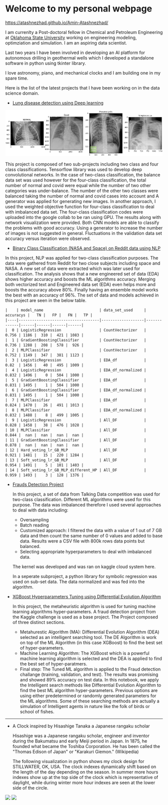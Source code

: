

# Welcome to my personal webpage

https://atashnezhad.github.io/Amin-Atashnezhad/

I am currenlty a Post-doctoral fellow in Chemical and Petroleum Engineering at [Oklahoma State University](https://go.okstate.edu/) working on engineering modeling, optimziation and simulation. I am an aspiring data scientist.

Last two years I have been involved in developing an AI platform for autonomous drilling in geothermal wells which I developed a standalone software in python using tkinter library. 

I love astronomy, piano, and mechanical clocks and I am building one in my spare time.


Here is the list of the latest projects that I have been working on in the data science domain.

* [Lung disease detection using Deep learning](https://github.com/Atashnezhad/Lung_Disease_Detection_Deeplearning)

<p float="center">
  <img width="600" src="Assets/plot_01_assets_1_4classes.png" >
</p>


  This project is composed of two sub-projects including two class and four class classifications.
  Tensorflow library was used to develop deep convolutional networks. In the case of two-class classification, the balance data set was used however for the four-class classification, the total number of normal and covid were equal while the number of two other categories was under-balance. 
  The number of the other two classes were balanced taking the number of normal and covid cases into account and A generator was applied for generating new images. 
  In another approach, I used the weighted objective function for four-class classification to deal with imbalanced data set.
  The four-class classification codes were uploaded into the google collab to be ran using GPU. The results along with network visualization were provided.
  Both CNN models are able to classify the problems with good accuracy. Using a generator to increase the number of images is not suggested in general. Fluctuations in the validation data set accuracy versus iteration were observed. 




* [Binary Class Classification (NASA and Space) on Reddit data using NLP](https://github.com/Atashnezhad/Natural_language_processing_Project)

 In this project, NLP was applied for two-class classification purposes. The data were gathered from Reddit for two close subjects including space and NASA.
 A new set of data were extracted which was later used for classification. 
 The analysis shows that a new engineered set of data (EDA) shows higher accuracy and boosts the ML algorithms accuracy. 
 Merging both vectorized text and Engineered data set (EDA) even helps more and boosts the accuracy above 80%. 
 Finally having an ensemble model works the best with an accuracy of 96%. The set of data and models achieved in this project are seen in the below table.
 
```
|    | model_name                         | data_set_used     |   accuracys |   TN |   FP |   FN |   TP |
|----|------------------------------------|-------------------|-------------|------|------|------|------|
|  0 | LogisticRegression                 | CountVectorizer   |       0.756 | 1186 |  310 |  421 | 1083 |
|  1 | GradientBoostingClassifier         | CountVectorizer   |       0.736 | 1288 |  208 |  578 |  926 |
|  2 | MLPClassifier                      | CountVectorizer   |       0.752 | 1149 |  347 |  381 | 1123 |
|  3 | LogisticRegression                 | EDA_df            |       0.82  | 1456 |   40 |  495 | 1009 |
|  4 | LogisticRegression                 | EDA_df_normalized |       0.832 | 1496 |    0 |  504 | 1000 |
|  5 | GradientBoostingClassifier         | EDA_df            |       0.831 | 1495 |    1 |  504 | 1000 |
|  6 | GradientBoostingClassifier         | EDA_df_normalized |       0.831 | 1495 |    1 |  504 | 1000 |
|  7 | MLPClassifier                      | EDA_df            |       0.824 | 1470 |   26 |  491 | 1013 |
|  8 | MLPClassifier                      | EDA_df_normalized |       0.832 | 1488 |    8 |  499 | 1005 |
|  9 | LogisticRegression                 | All_DF            |       0.828 | 1458 |   38 |  476 | 1028 |
| 10 | MLPClassifier                      | All_DF            |       0.844 |  nan |  nan |  nan |  nan |
| 11 | GradientBoostingClassifier         | All_DF            |       0.878 |  nan |  nan |  nan |  nan |
| 12 | Hard_voting_lr_GB_MLP              | All_DF            |       0.921 | 1481 |   15 |  220 | 1284 |
| 13 | Soft_voting_lr_GB_MLP              | All_DF            |       0.954 | 1491 |    5 |  101 | 1403 |
| 14 | Soft_voting_lr_GB_MLP_different_HP | All_DF            |       0.959 | 1493 |    3 |  128 | 1376 |
```


* [Frauds Detection Project](https://github.com/Atashnezhad/Frauds-Detection-Project)

    In this project, a set of data from Talking Data competition was used for two-class classification. Different ML algorithms were used for this purpose. The data was imbalanced therefore I used several approaches to deal with data including:

    * Oversampling
    * Batch reading
    * Customized approach: I filtered the data with a value of 1 out of 7 GB data and then count the same number of 0 values and added to base data. Results were a CSV file with 800k rows data points but balanced.
    * Selecting appropriate hyperparameters to deal with imbalanced data.
    
    The kernel was developed and was ran on kaggle cloud system here.

    In a seperate subproject, a python library for symbolic regression was used on sub-set data. The data normalized and was fed into the algorithm.





* [XGBoost Hyperparameters Tuning using Differential Evolution Algorithm](https://github.com/Atashnezhad/XGBoost_Hyperparameters_Tuning)

    In this project, the metaheuristic algorithm is used for tuning machine learning algorithms hyper-parameters. A fraud detection project from the Kaggle challenge is used as a base project. The Project composed of three distinct sections.

    * Metahurestic Algorithm (MA): 
      Differential Evolution Algorithm (DEA) selected as an intelligent searching tool. The DE Algorithm is work on top of the ML Algorithm (in this case XGBoost) to find the best set of hyper-parameters.
    * Machine Learning Algorithm: 
      The XGBoost which is a powerful machine learning algorithm is selected and the DEA is applied to find the best set of hyper-paratmers.
    * Final step: 
      The Tuned ML algorithm is applied to the Fraud detection challange (training, validation, and test). The results was promising and showed 89% accuracy on test data.
    In this notebook, we apply the Intelligent search methods like Differential Evolution Algorithm to find the best ML algorithm hyper-parameters. Previous options are using either predetermined or randomly generated parameters for the ML algorithms. Some of these searching methods are actually a simulation of Intelligent agents in nature like the folk of birds or school of fishes.




---

* A Clock inspired by Hisashige Tanaka a Japanese rangaku scholar 

  Hisashige was a Japanese rangaku scholar, engineer and inventor during the Bakumatsu and early Meiji period in Japan. In 1875, he founded what became the Toshiba Corporation. He has been called the "Thomas Edison of Japan" or "Karakuri Giemon." (Wikipedia)

  The following visualization in python shows my clock design for STILLWATER, OK, USA. The clock indexes dynamically shift based on the length of the day depending on the season. In summer more hours indexes show up at the top side of the clock which is representative of daylight, while during winter more hour indexes are seen at the lower side of the circle.

<p float="center">
  <img width="150" src="Assets/My_Clock.gif" >
  <img width="400" src="Assets/Amin_clock_OKC_2.gif">
</p>







